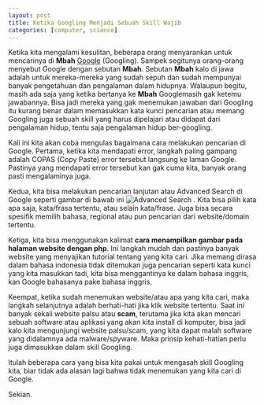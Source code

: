 ```yaml
---
layout: post
title: Ketika Googling Menjadi Sebuah Skill Wajib
categories: [computer, science]
---
```


Ketika kita mengalami kesulitan, beberapa orang menyarankan untuk mencarinya di **Mbah** [Google](https://google.com) (Googling). Sampek segitunya orang-orang menyebut Google dengan sebutan **Mbah**. Sebutan **Mbah** kalo di jawa adalah untuk mereka-mereka yang sudah sepuh dan sudah mempunyai banyak pengetahuan dan pengalaman dalam hidupnya. Walaupun begitu, masih ada saja yang ketika bertanya ke **Mbah** Googlemasih gak ketemu jawabannya. Bisa jadi mereka yang gak menemukan jawaban dari Googling itu kurang benar dalam memasukkan kata kunci pencarian atau memang Googling juga sebuah skill yang harus dipelajari atau didapat dari pengalaman hidup, tentu saja pengalaman hidup ber-googling.

Kali ini kita akan coba mengulas bagaimana cara melakukan pencarian di Google. Pertama, ketika kita mendapati error, langkah paling gampang adalah COPAS (Copy Paste) error tersebut langsung ke laman Google. Pastinya yang mendapati error tersebut kan gak cuma kita, banyak orang pasti mengalaminya juga.

Kedua, kita bisa melakukan pencarian lanjutan atau Advanced Search di Google seperti gambar di bawab ini ![Advanced Search](https://i.ibb.co/60n0CJq/2021-01-09-082800.png) . Kita bisa pilih kata apa saja, kata/frasa tertentu, atau selain kata/frase. Juga bisa secara spesifik memilih bahasa, regional atau pun pencarian dari website/domain tertentu.

Ketiga, kita bisa menggunakan kalimat **cara menampilkan gambar pada halaman website dengan php**. Ini langkah mudah dan pastinya banyak website yang menyajikan tutorial tentang yang kita cari. Jika memang dirasa dalam bahasa indonesia tidak ditemukan juga pencarian seperti kata kunci yang kita masukkan tadi, kita bisa menggantinya ke dalam bahasa inggris, kan Google bahasanya pake bahasa inggris.

Keempat, ketika sudah menemukan website/atau apa yang kita cari, maka langkah selanjutnya adalah berhati-hati jika klik website tertentu. Saat ini banyak sekali website palsu atau **scam**, terutama jika kita akan mencari sebuah software atau aplikasi yang akan kita install di komputer, bisa jadi kalo kita mengunjungi website palsu/scam, yang kita dapat malah software yang didalamnya ada malware/spyware. Maka prinsip kehati-hatian perlu juga dimasukkan dalam skill Googling.

Itulah beberapa cara yang bisa kita pakai untuk mengasah skill Googling kita, biar tidak ada alasan lagi bahwa tidak menemukan yang kita cari di Google.

Sekian.